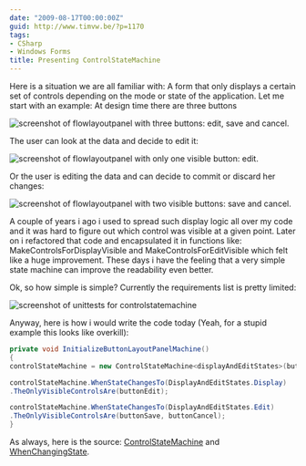 ```yaml
---
date: "2009-08-17T00:00:00Z"
guid: http://www.timvw.be/?p=1170
tags:
- CSharp
- Windows Forms
title: Presenting ControlStateMachine
---
```

Here is a situation we are all familiar with: A form that only displays a certain set of controls depending on the mode or state of the application. Let me start with an example: At design time there are three buttons

![screenshot of flowlayoutpanel with three buttons: edit, save and cancel.](http://www.timvw.be/wp-content/images/controlstatemachine.design.png)

The user can look at the data and decide to edit it:

![screenshot of flowlayoutpanel with only one visible button: edit.](http://www.timvw.be/wp-content/images/controlstatemachine.display.png)

Or the user is editing the data and can decide to commit or discard her changes:

![screenshot of flowlayoutpanel with two visible buttons: save and cancel.](http://www.timvw.be/wp-content/images/controlstatemachine.edit.png)

A couple of years i ago i used to spread such display logic all over my code and it was hard to figure out which control was visible at a given point. Later on i refactored that code and encapsulated it in functions like: MakeControlsForDisplayVisible and MakeControlsForEditVisible which felt like a huge improvement. These days i have the feeling that a very simple state machine can improve the readability even better.

Ok, so how simple is simple? Currently the requirements list is pretty limited:

![screenshot of unittests for controlstatemachine](http://www.timvw.be/wp-content/images/controlstatemachine.specs.png)

Anyway, here is how i would write the code today (Yeah, for a stupid example this looks like overkill):

```csharp
private void InitializeButtonLayoutPanelMachine()
{
controlStateMachine = new ControlStateMachine<displayAndEditStates>(buttonLayoutPanel);

controlStateMachine.WhenStateChangesTo(DisplayAndEditStates.Display)
.TheOnlyVisibleControlsAre(buttonEdit);

controlStateMachine.WhenStateChangesTo(DisplayAndEditStates.Edit)
.TheOnlyVisibleControlsAre(buttonSave, buttonCancel);
}
```

As always, here is the source: [ControlStateMachine](http://www.timvw.be/wp-content/code/csharp/ControlStateMachine.cs.txt) and [WhenChangingState](http://www.timvw.be/wp-content/code/csharp/WhenChangingState.cs.txt).
